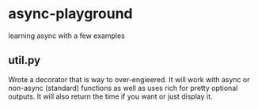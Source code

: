 # async-playground
learning async with a few examples

## util.py
Wrote a decorator that is way to over-engieered. It will work with async or non-async (standard) functions as well as uses rich for pretty optional outputs. It will also return the time if you want or just display it. 

